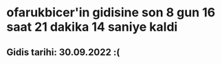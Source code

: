 # ofarukbicer'in gidisine son 8 gun 16 saat 21 dakika 14 saniye kaldi

## Gidis tarihi: 30.09.2022 :(